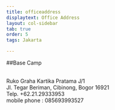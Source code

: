 ```yaml
---
title: officeaddress
displaytext: Office Address
layout: col-sidebar
tab: true
order: 5
tags: Jakarta

---
```




##Base Camp

<br>Ruko Graha Kartika Pratama J/1
<br>Jl. Tegar Beriman, Cibinong, Bogor 16921
<br>Telp. +62.21.29333953
<br> mobile phone : 085693993527
